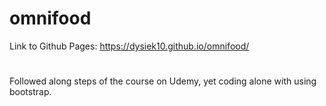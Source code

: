 # omnifood

Link to Github Pages: https://dysiek10.github.io/omnifood/
#
Followed along steps of the course on Udemy, yet coding alone with using bootstrap.
